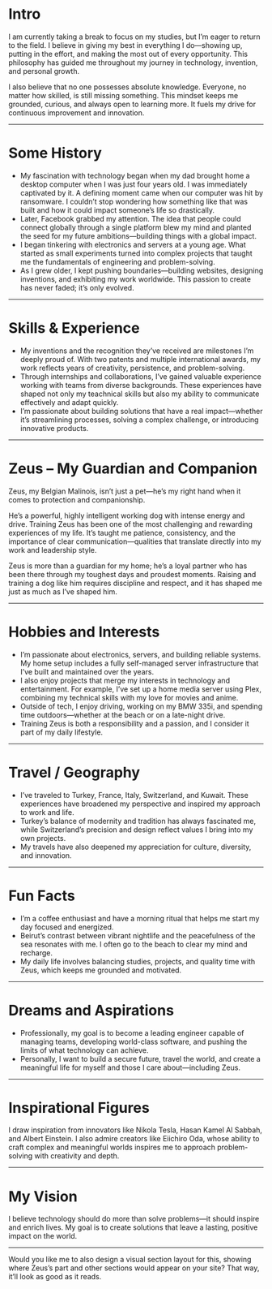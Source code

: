 # Intro

I am currently taking a break to focus on my studies, but I’m eager to return to the field. I believe in giving my best in everything I do—showing up, putting in the effort, and making the most out of every opportunity. This philosophy has guided me throughout my journey in technology, invention, and personal growth.

I also believe that no one possesses absolute knowledge. Everyone, no matter how skilled, is still missing something. This mindset keeps me grounded, curious, and always open to learning more. It fuels my drive for continuous improvement and innovation.

---

# Some History

* My fascination with technology began when my dad brought home a desktop computer when I was just four years old. I was immediately captivated by it. A defining moment came when our computer was hit by ransomware. I couldn’t stop wondering how something like that was built and how it could impact someone’s life so drastically.
* Later, Facebook grabbed my attention. The idea that people could connect globally through a single platform blew my mind and planted the seed for my future ambitions—building things with a global impact.
* I began tinkering with electronics and servers at a young age. What started as small experiments turned into complex projects that taught me the fundamentals of engineering and problem-solving.
* As I grew older, I kept pushing boundaries—building websites, designing inventions, and exhibiting my work worldwide. This passion to create has never faded; it’s only evolved.

---

# Skills & Experience

* My inventions and the recognition they’ve received are milestones I’m deeply proud of. With two patents and multiple international awards, my work reflects years of creativity, persistence, and problem-solving.
* Through internships and collaborations, I’ve gained valuable experience working with teams from diverse backgrounds. These experiences have shaped not only my teachnical skills but also my ability to communicate effectively and adapt quickly.
* I’m passionate about building solutions that have a real impact—whether it’s streamlining processes, solving a complex challenge, or introducing innovative products.

---

# Zeus – My Guardian and Companion

Zeus, my Belgian Malinois, isn’t just a pet—he’s my right hand when it comes to protection and companionship.

He’s a powerful, highly intelligent working dog with intense energy and drive. Training Zeus has been one of the most challenging and rewarding experiences of my life. It’s taught me patience, consistency, and the importance of clear communication—qualities that translate directly into my work and leadership style.

Zeus is more than a guardian for my home; he’s a loyal partner who has been there through my toughest days and proudest moments. Raising and training a dog like him requires discipline and respect, and it has shaped me just as much as I’ve shaped him.

---

# Hobbies and Interests

* I’m passionate about electronics, servers, and building reliable systems. My home setup includes a fully self-managed server infrastructure that I’ve built and maintained over the years.
* I also enjoy projects that merge my interests in technology and entertainment. For example, I’ve set up a home media server using Plex, combining my technical skills with my love for movies and anime.
* Outside of tech, I enjoy driving, working on my BMW 335i, and spending time outdoors—whether at the beach or on a late-night drive.
* Training Zeus is both a responsibility and a passion, and I consider it part of my daily lifestyle.

---

# Travel / Geography

* I’ve traveled to Turkey, France, Italy, Switzerland, and Kuwait. These experiences have broadened my perspective and inspired my approach to work and life.
* Turkey’s balance of modernity and tradition has always fascinated me, while Switzerland’s precision and design reflect values I bring into my own projects.
* My travels have also deepened my appreciation for culture, diversity, and innovation.

---

# Fun Facts

* I’m a coffee enthusiast and have a morning ritual that helps me start my day focused and energized.
* Beirut’s contrast between vibrant nightlife and the peacefulness of the sea resonates with me. I often go to the beach to clear my mind and recharge.
* My daily life involves balancing studies, projects, and quality time with Zeus, which keeps me grounded and motivated.

---

# Dreams and Aspirations

* Professionally, my goal is to become a leading engineer capable of managing teams, developing world-class software, and pushing the limits of what technology can achieve.
* Personally, I want to build a secure future, travel the world, and create a meaningful life for myself and those I care about—including Zeus.

---

# Inspirational Figures

I draw inspiration from innovators like Nikola Tesla, Hasan Kamel Al Sabbah, and Albert Einstein. I also admire creators like Eiichiro Oda, whose ability to craft complex and meaningful worlds inspires me to approach problem-solving with creativity and depth.

---

# My Vision

I believe technology should do more than solve problems—it should inspire and enrich lives. My goal is to create solutions that leave a lasting, positive impact on the world.

---

Would you like me to also design a visual section layout for this, showing where Zeus’s part and other sections would appear on your site? That way, it’ll look as good as it reads.
